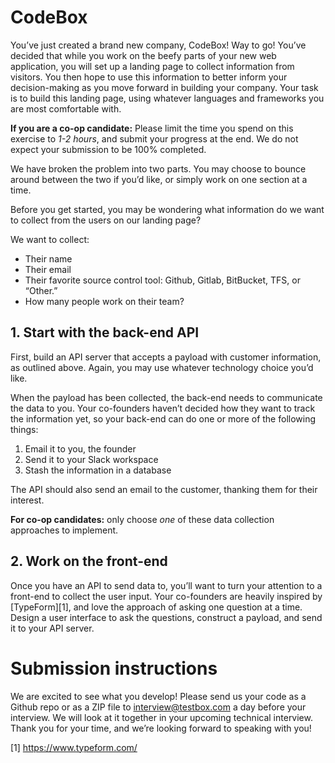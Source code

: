 # CodeBox

You’ve just created a brand new company, CodeBox! Way to go! You’ve decided that while you work on the beefy parts of your new web application, you will set up a landing page to collect information from visitors. You then hope to use this information to better inform your decision-making as you move forward in building your company. Your task is to build this landing page, using whatever languages and frameworks you are most comfortable with. 

**If you are a co-op candidate:** Please limit the time you spend on this exercise to _1-2 hours_, and submit your progress at the end. We do not expect your submission to be 100% completed.

We have broken the problem into two parts. You may choose to bounce around between the two if you’d like, or simply work on one section at a time.

Before you get started, you may be wondering what information do we want to collect from the users on our landing page?

We want to collect:

* Their name
* Their email
* Their favorite source control tool: Github, Gitlab, BitBucket, TFS, or “Other.”
* How many people work on their team?

## 1. Start with the back-end API

First, build an API server that accepts a payload with customer information, as outlined above. Again, you may use whatever technology choice you’d like.

When the payload has been collected, the back-end needs to communicate the data to you. Your co-founders haven’t decided how they want to track the information yet, so your back-end can do one or more of the following things:

1. Email it to you, the founder
1. Send it to your Slack workspace
1. Stash the information in a database

The API should also send an email to the customer, thanking them for their interest.

**For co-op candidates:** only choose _one_ of these data collection approaches to implement.

## 2. Work on the front-end

Once you have an API to send data to, you’ll want to turn your attention to a front-end to collect the user input. Your co-founders are heavily inspired by [TypeForm][1], and love the approach of asking one question at a time. Design a user interface to ask the questions, construct a payload, and send it to your API server.

# Submission instructions

We are excited to see what you develop! Please send us your code as a Github repo or as a ZIP file to interview@testbox.com a day before your interview. We will look at it together in your upcoming technical interview. Thank you for your time, and we’re looking forward to speaking with you!

[1] https://www.typeform.com/
